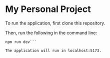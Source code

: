 # My Personal Project

To run the application, first clone this repository. 

Then, run the following in the command line:

```npm install
npm run dev```

The application will run in localhost:5173.


